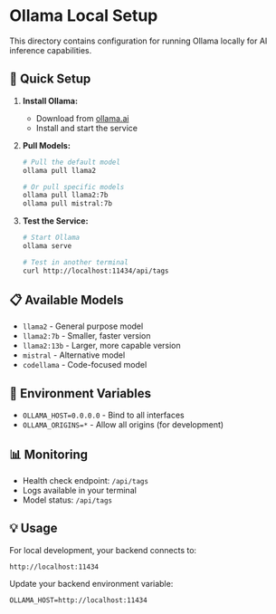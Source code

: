 # Ollama Local Setup

This directory contains configuration for running Ollama locally for AI inference capabilities.

## 🚀 Quick Setup

1. **Install Ollama:**
   - Download from [ollama.ai](https://ollama.ai)
   - Install and start the service

2. **Pull Models:**
   ```bash
   # Pull the default model
   ollama pull llama2
   
   # Or pull specific models
   ollama pull llama2:7b
   ollama pull mistral:7b
   ```

3. **Test the Service:**
   ```bash
   # Start Ollama
   ollama serve
   
   # Test in another terminal
   curl http://localhost:11434/api/tags
   ```

## 📋 Available Models

- `llama2` - General purpose model
- `llama2:7b` - Smaller, faster version
- `llama2:13b` - Larger, more capable version
- `mistral` - Alternative model
- `codellama` - Code-focused model

## 🔧 Environment Variables

- `OLLAMA_HOST=0.0.0.0` - Bind to all interfaces
- `OLLAMA_ORIGINS=*` - Allow all origins (for development)

## 📊 Monitoring

- Health check endpoint: `/api/tags`
- Logs available in your terminal
- Model status: `/api/tags`

## 💡 Usage

For local development, your backend connects to:
```
http://localhost:11434
```

Update your backend environment variable:
```
OLLAMA_HOST=http://localhost:11434
```
